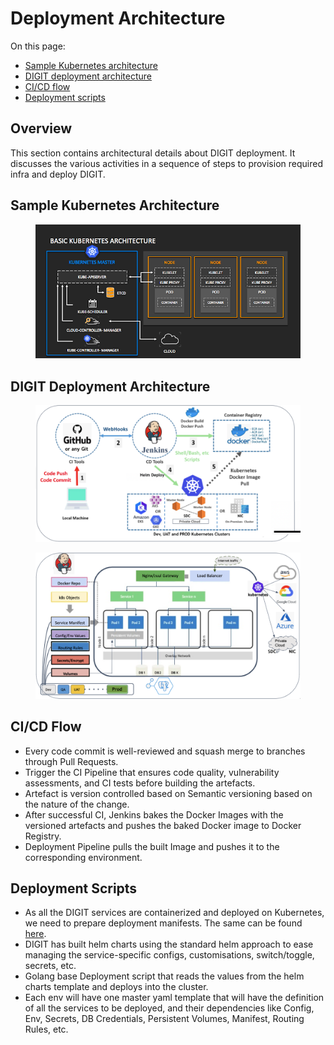 # Deployment Architecture

On this page:

* [Sample Kubernetes architecture](deployment-architecture.md#sample-kubernetes-architecture)
* [DIGIT deployment architecture](deployment-architecture.md#digit-deployment-architecture)
* [CI/CD flow](deployment-architecture.md#ci-cd-flow)
* [Deployment scripts](deployment-architecture.md#deployment-scripts)

## Overview

This section contains architectural details about DIGIT deployment. It discusses the various activities in a sequence of steps to provision required infra and deploy DIGIT.

## Sample Kubernetes Architecture

<div align="left">

<figure><img src="../../../../.gitbook/assets/image (169).png" alt=""><figcaption></figcaption></figure>

</div>

## DIGIT Deployment Architecture

<figure><img src="../../../../.gitbook/assets/image (45).png" alt=""><figcaption></figcaption></figure>

<figure><img src="../../../../.gitbook/assets/image (8) (1).png" alt=""><figcaption></figcaption></figure>

## CI/CD Flow

* Every code commit is well-reviewed and squash merge to branches through Pull Requests.
* Trigger the CI Pipeline that ensures code quality, vulnerability assessments, and CI tests before building the artefacts.
* Artefact is version controlled based on Semantic versioning based on the nature of the change.
* After successful CI, Jenkins bakes the Docker Images with the versioned artefacts and pushes the baked Docker image to Docker Registry.
* Deployment Pipeline pulls the built Image and pushes it to the corresponding environment.

## Deployment Scripts

* As all the DIGIT services are containerized and deployed on Kubernetes, we need to prepare deployment manifests. The same can be found [here](https://github.com/egovernments/Train-InfraOps).
* DIGIT has built helm charts using the standard helm approach to ease managing the service-specific configs, customisations, switch/toggle, secrets, etc.
* Golang base Deployment script that reads the values from the helm charts template and deploys into the cluster.
* Each env will have one master yaml template that will have the definition of all the services to be deployed, and their dependencies like Config, Env, Secrets, DB Credentials, Persistent Volumes, Manifest, Routing Rules, etc.

